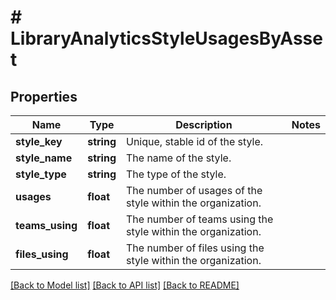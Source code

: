 # # LibraryAnalyticsStyleUsagesByAsset

## Properties

Name | Type | Description | Notes
------------ | ------------- | ------------- | -------------
**style_key** | **string** | Unique, stable id of the style. |
**style_name** | **string** | The name of the style. |
**style_type** | **string** | The type of the style. |
**usages** | **float** | The number of usages of the style within the organization. |
**teams_using** | **float** | The number of teams using the style within the organization. |
**files_using** | **float** | The number of files using the style within the organization. |

[[Back to Model list]](../../README.md#models) [[Back to API list]](../../README.md#endpoints) [[Back to README]](../../README.md)
